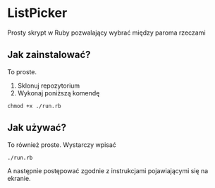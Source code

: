 ListPicker
==========

Prosty skrypt w Ruby pozwalający wybrać między paroma rzeczami

## Jak zainstalować?
To proste.

1. Sklonuj repozytorium
2. Wykonaj poniższą komendę

```Shell
chmod +x ./run.rb
```

## Jak używać?
To również proste. Wystarczy wpisać

```Shell
./run.rb
```

A następnie postępować zgodnie z instrukcjami pojawiającymi się na ekranie.

